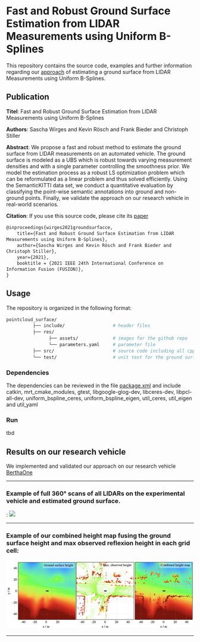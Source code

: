 
# Fast and Robust Ground Surface Estimation from LIDAR Measurements using Uniform B-Splines

This repository contains the source code, examples and further information regarding our [approach](http://arxiv.org/abs/2203.01180) of estimating a ground surface from LIDAR Measurements using Uniform B-Splines.

## Publication

**Titel**: Fast and Robust Ground Surface Estimation from LIDAR Measurements using Uniform B-Splines

**Authors**: Sascha Wirges and Kevin Rösch and Frank Bieder and Christoph Stiller

**Abstract**: We propose a fast and robust method to estimate the ground surface from LIDAR measurements on an automated vehicle. The ground surface is modeled as a UBS which is robust towards varying measurement densities and with a single parameter controlling the smoothness prior. We model the estimation process as a robust LS optimization problem which can be reformulated as a linear problem and thus solved efficiently. Using the SemanticKITTI data set, we conduct a quantitative evaluation by classifying the point-wise semantic annotations into ground and non-ground points. Finally, we validate the approach on our research vehicle in real-world scenarios.

**Citation**: If you use this source code, please cite its [paper](http://arxiv.org/abs/2203.01180)

```
@inproceedings{wirges2021groundsurfacce,
    title={Fast and Robust Ground Surface Estimation from LIDAR Measurements using Uniform B-Splines},   
    author={Sascha Wirges and Kevin Rösch and Frank Bieder and Christoph Stiller},
    year={2021},
    booktitle = {2021 IEEE 24th International Conference on Information Fusion (FUSION)},
}
```
## Usage

The repository is organized in the following format:

```bash
pointcloud_surface/
          ├── include/                  # header files
          ├── res/
                ├── assets/             # images for the github repo
                └── parameters.yaml     # parameter file
          ├── src/                      # source code including all cpp files
          └── test/                     # unit test for the ground surface estimation

```

### Dependencies

The dependencies can be reviewed in the file [package.xml](package.xml) and include catkin, mrt_cmake_modules, gtest, libgoogle-glog-dev, libceres-dev, libpcl-all-dev, uniform_bspline_ceres, uniform_bspline_eigen, util_ceres, util_eigen and util_yaml


### Run
tbd


## Results on our research vehicle

We implemented and validated our approach on our research vehicle [BerthaOne](https://ieeexplore.ieee.org/document/8055618)

---
### Example of full 360° scans of all LIDARs on the experimental vehicle and estimated ground surface.
:
<img src="res/assets/bertha-high.png" width="1000">

---

### Example of our combined height map fusing the ground surface height and max observed reflexion height in each grid cell:
<img src="res/assets/intro-slide-wide.png" width="1000">

---



